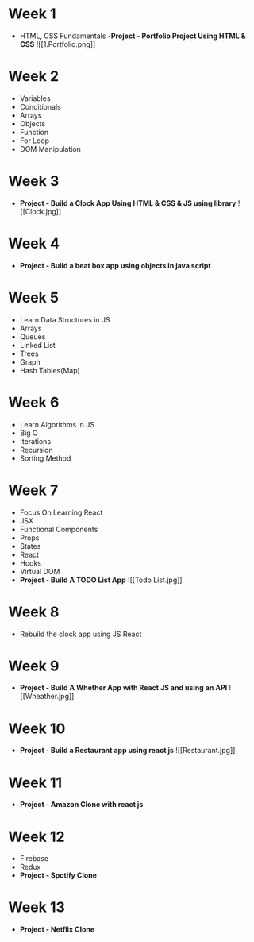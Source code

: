 # Week 1
- HTML, CSS Fundamentals
-**Project -  Portfolio Project Using HTML & CSS**
![[1.Portfolio.png]]
# Week 2
- Variables
- Conditionals
- Arrays
- Objects
- Function
- For Loop
- DOM Manipulation
# Week 3
- **Project - Build a Clock App Using HTML & CSS & JS using library**
![[Clock.jpg]]
# Week 4
- **Project - Build a beat box app using objects in java script**
# Week 5
- Learn Data Structures in JS
- Arrays
- Queues
- Linked List
- Trees
- Graph
- Hash Tables(Map)
# Week 6
- Learn Algorithms in JS
- Big O
- Iterations
- Recursion
- Sorting Method
# Week 7
- Focus On Learning React
- JSX
- Functional Components
- Props
- States
- React
- Hooks
- Virtual DOM
- **Project - Build A TODO List App**
![[Todo List.jpg]]
# Week 8
- Rebuild the clock app using JS React
# Week 9
- **Project - Build A Whether App with React JS and using an API**
![[Wheather.jpg]]
# Week 10
- **Project - Build a Restaurant app using react js**
![[Restaurant.jpg]]
# Week 11
- **Project - Amazon Clone with react js**
# Week 12
- Firebase
- Redux
- **Project - Spotify Clone**
# Week 13
-  **Project - Netflix Clone**